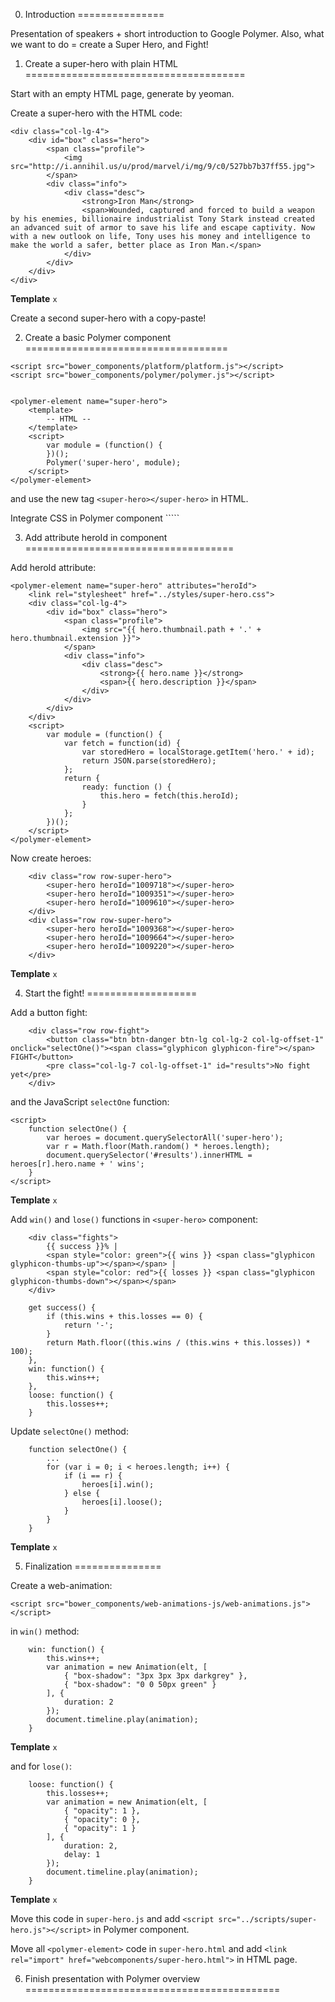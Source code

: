 0. Introduction
===============

Presentation of speakers + short introduction to Google Polymer. Also, what we want to do = create a Super Hero, and Fight!


1. Create a super-hero with plain HTML
======================================

Start with an empty HTML page, generate by yeoman.

Create a super-hero with the HTML code:

```
<div class="col-lg-4">
    <div id="box" class="hero">
        <span class="profile">
            <img src="http://i.annihil.us/u/prod/marvel/i/mg/9/c0/527bb7b37ff55.jpg">
        </span>
        <div class="info">
            <div class="desc">
                <strong>Iron Man</strong>
                <span>Wounded, captured and forced to build a weapon by his enemies, billionaire industrialist Tony Stark instead created an advanced suit of armor to save his life and escape captivity. Now with a new outlook on life, Tony uses his money and intelligence to make the world a safer, better place as Iron Man.</span>
            </div>
        </div>
    </div>
</div>
```

**Template** ```x```

Create a second super-hero with a copy-paste!

2. Create a basic Polymer component
===================================

```
<script src="bower_components/platform/platform.js"></script>
<script src="bower_components/polymer/polymer.js"></script>


<polymer-element name="super-hero">
    <template>
        -- HTML --
    </template>
    <script>
        var module = (function() {
        })();
        Polymer('super-hero', module);
    </script>
</polymer-element>
```

and use the new tag ```<super-hero></super-hero>``` in HTML.

Integrate CSS in Polymer component ```<link rel="stylesheet" href="../styles/super-hero.css">``

3. Add attribute heroId in component
====================================

Add heroId attribute:

```
<polymer-element name="super-hero" attributes="heroId">
    <link rel="stylesheet" href="../styles/super-hero.css">
    <div class="col-lg-4">
        <div id="box" class="hero">
            <span class="profile">
                <img src="{{ hero.thumbnail.path + '.' + hero.thumbnail.extension }}">
            </span>
            <div class="info">
                <div class="desc">
                    <strong>{{ hero.name }}</strong>
                    <span>{{ hero.description }}</span>
                </div>
            </div>
        </div>
    </div>
    <script>
        var module = (function() {
            var fetch = function(id) {
                var storedHero = localStorage.getItem('hero.' + id);
                return JSON.parse(storedHero);
            };
            return {
                ready: function () {
                    this.hero = fetch(this.heroId);
                }
            };
        })();
    </script>
</polymer-element>
```

Now create heroes:

```
    <div class="row row-super-hero">
        <super-hero heroId="1009718"></super-hero>
        <super-hero heroId="1009351"></super-hero>
        <super-hero heroId="1009610"></super-hero>
    </div>
    <div class="row row-super-hero">
        <super-hero heroId="1009368"></super-hero>
        <super-hero heroId="1009664"></super-hero>
        <super-hero heroId="1009220"></super-hero>
    </div>
```

**Template** ```x```


4. Start the fight!
===================

Add a button fight:

```
    <div class="row row-fight">
        <button class="btn btn-danger btn-lg col-lg-2 col-lg-offset-1" onclick="selectOne()"><span class="glyphicon glyphicon-fire"></span> FIGHT</button>
        <pre class="col-lg-7 col-lg-offset-1" id="results">No fight yet</pre>
    </div>
```

and the JavaScript ```selectOne``` function:

```
<script>
    function selectOne() {
        var heroes = document.querySelectorAll('super-hero');
        var r = Math.floor(Math.random() * heroes.length);
        document.querySelector('#results').innerHTML = heroes[r].hero.name + ' wins';
    }
</script>
```

**Template** ```x```

Add ```win()``` and ```lose()``` functions in ```<super-hero>``` component:

```
    <div class="fights">
        {{ success }}% |
        <span style="color: green">{{ wins }} <span class="glyphicon glyphicon-thumbs-up"></span></span> |
        <span style="color: red">{{ losses }} <span class="glyphicon glyphicon-thumbs-down"></span></span>
    </div>
```


```
    get success() {
        if (this.wins + this.losses == 0) {
            return '-';
        }
        return Math.floor((this.wins / (this.wins + this.losses)) * 100);
    },
    win: function() {
        this.wins++;
    },
    loose: function() {
        this.losses++;
    }
```

Update ```selectOne()``` method:

```
    function selectOne() {
        ...
        for (var i = 0; i < heroes.length; i++) {
            if (i == r) {
                heroes[i].win();
            } else {
                heroes[i].loose();
            }
        }
    }
```

**Template** ```x```


5. Finalization
===============

Create a web-animation:

```<script src="bower_components/web-animations-js/web-animations.js"></script>```

in ```win()``` method:

```
    win: function() {
        this.wins++;
        var animation = new Animation(elt, [
            { "box-shadow": "3px 3px 3px darkgrey" },
            { "box-shadow": "0 0 50px green" }
        ], {
            duration: 2
        });
        document.timeline.play(animation);
    }
```

**Template** ```x```

and for ```lose()```:

```
    loose: function() {
        this.losses++;
        var animation = new Animation(elt, [
            { "opacity": 1 },
            { "opacity": 0 },
            { "opacity": 1 }
        ], {
            duration: 2,
            delay: 1
        });
        document.timeline.play(animation);
    }
```

**Template** ```x```

Move this code in ```super-hero.js``` and add ```<script src="../scripts/super-hero.js"></script>``` in Polymer component.

Move all ```<polymer-element>``` code in ```super-hero.html``` and add ```<link rel="import" href="webcomponents/super-hero.html">``` in HTML page.


6. Finish presentation with Polymer overview
============================================


